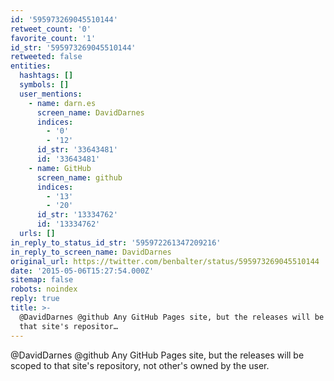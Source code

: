 ```yaml
---
id: '595973269045510144'
retweet_count: '0'
favorite_count: '1'
id_str: '595973269045510144'
retweeted: false
entities:
  hashtags: []
  symbols: []
  user_mentions:
    - name: darn.es
      screen_name: DavidDarnes
      indices:
        - '0'
        - '12'
      id_str: '33643481'
      id: '33643481'
    - name: GitHub
      screen_name: github
      indices:
        - '13'
        - '20'
      id_str: '13334762'
      id: '13334762'
  urls: []
in_reply_to_status_id_str: '595972261347209216'
in_reply_to_screen_name: DavidDarnes
original_url: https://twitter.com/benbalter/status/595973269045510144
date: '2015-05-06T15:27:54.000Z'
sitemap: false
robots: noindex
reply: true
title: >-
  @DavidDarnes @github Any GitHub Pages site, but the releases will be scoped to
  that site's repositor…
---
```


@DavidDarnes @github Any GitHub Pages site, but the releases will be scoped to that site's repository, not other's owned by the user.